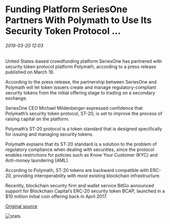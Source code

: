 # Funding Platform SeriesOne Partners With Polymath to Use Its Security Token Protocol ...

###### 2019-03-20 12:03

United States-based crowdfunding platform SeriesOne has partnered with security token protocol platform Polymath, according to a press release published on March 19.

According to the press release, the partnership between SeriesOne and Polymath will let token issuers create and manage regulatory-compliant security tokens from the initial offering stage to trading on a secondary exchange.

SeriesOne CEO Michael Mildenberger expressed confidence that Polymath’s security token protocol, ST-20, is set to improve the process of raising capital on the platform.

Polymath’s ST-20 protocol is a token standard that is designed specifically for issuing and managing security tokens.

Polymath explains that its ST-20 standard is a solution to the problem of regulatory compliance when dealing with securities, since the protocol enables restrictions for policies such as Know Your Customer (KYC) and Anti-money laundering (AML).

According to Polymath, ST-20 tokens are backward compatible with ERC-20, providing interoperability with most existing blockchain infrastructure.

Recently, blockchain security firm and wallet service BitGo announced support for Blockchain Capital’s ERC-20 security token BCAP, launched in a $10 million initial coin offering back in April 2017.

[Original source](https://cointelegraph.com/news/funding-platform-seriesone-partners-with-polymath-to-use-its-security-token-protocol)

![stats](https://c.statcounter.com/11760860/0/a89fa40b/1/ "stats")